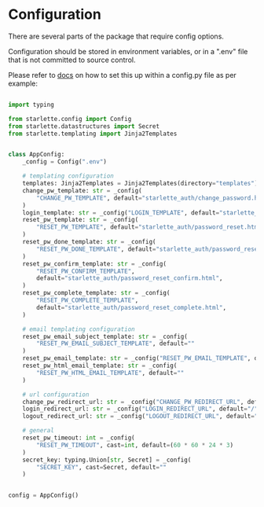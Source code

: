 # Configuration

There are several parts of the package that require config options.

Configuration should be stored in environment variables, or in a ".env" file that is not committed to source control.

Please refer to [docs](https://github.com/accent-starlette/starlette-auth/blob/master/starlette_auth/config.py) on how to set this up within a config.py file as per example:

```python

import typing

from starlette.config import Config
from starlette.datastructures import Secret
from starlette.templating import Jinja2Templates


class AppConfig:
    _config = Config(".env")

    # templating configuration
    templates: Jinja2Templates = Jinja2Templates(directory="templates")
    change_pw_template: str = _config(
        "CHANGE_PW_TEMPLATE", default="starlette_auth/change_password.html"
    )
    login_template: str = _config("LOGIN_TEMPLATE", default="starlette_auth/login.html")
    reset_pw_template: str = _config(
        "RESET_PW_TEMPLATE", default="starlette_auth/password_reset.html"
    )
    reset_pw_done_template: str = _config(
        "RESET_PW_DONE_TEMPLATE", default="starlette_auth/password_reset_done.html"
    )
    reset_pw_confirm_template: str = _config(
        "RESET_PW_CONFIRM_TEMPLATE",
        default="starlette_auth/password_reset_confirm.html",
    )
    reset_pw_complete_template: str = _config(
        "RESET_PW_COMPLETE_TEMPLATE",
        default="starlette_auth/password_reset_complete.html",
    )

    # email templating configuration
    reset_pw_email_subject_template: str = _config(
        "RESET_PW_EMAIL_SUBJECT_TEMPLATE", default=""
    )
    reset_pw_email_template: str = _config("RESET_PW_EMAIL_TEMPLATE", default="")
    reset_pw_html_email_template: str = _config(
        "RESET_PW_HTML_EMAIL_TEMPLATE", default=""
    )

    # url configuration
    change_pw_redirect_url: str = _config("CHANGE_PW_REDIRECT_URL", default="/")
    login_redirect_url: str = _config("LOGIN_REDIRECT_URL", default="/")
    logout_redirect_url: str = _config("LOGOUT_REDIRECT_URL", default="/")

    # general
    reset_pw_timeout: int = _config(
        "RESET_PW_TIMEOUT", cast=int, default=(60 * 60 * 24 * 3)
    )
    secret_key: typing.Union[str, Secret] = _config(
        "SECRET_KEY", cast=Secret, default=""
    )


config = AppConfig()


```
